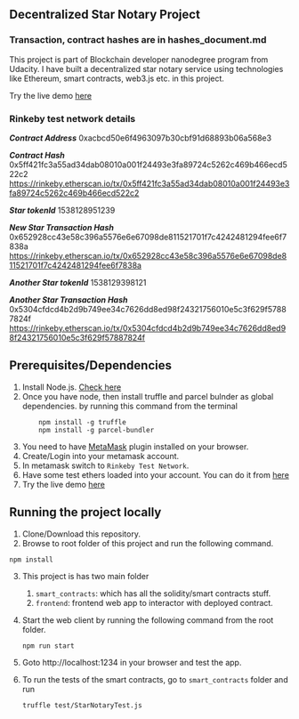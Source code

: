 ## Decentralized Star Notary Project
### Transaction, contract hashes are in hashes_document.md


This project is part of Blockchain developer nanodegree program from Udacity.
I have built a decentralized star notary service using
technologies like Ethereum, smart contracts, web3.js etc. in this project.

Try the live demo [here](https://blockchainstarsnotary.netlify.com/)

### Rinkeby test network details

***Contract Address***
0xacbcd50e6f4963097b30cbf91d68893b06a568e3

***Contract Hash***
0x5ff421fc3a55ad34dab08010a001f24493e3fa89724c5262c469b466ecd522c2
https://rinkeby.etherscan.io/tx/0x5ff421fc3a55ad34dab08010a001f24493e3fa89724c5262c469b466ecd522c2

***Star tokenId***
1538128951239

***New Star Transaction Hash***
0x652928cc43e58c396a5576e6e67098de811521701f7c4242481294fee6f7838a
https://rinkeby.etherscan.io/tx/0x652928cc43e58c396a5576e6e67098de811521701f7c4242481294fee6f7838a

***Another Star tokenId***
1538129398121

***Another Star Transaction Hash***
0x5304cfdcd4b2d9b749ee34c7626dd8ed98f24321756010e5c3f629f57887824f
https://rinkeby.etherscan.io/tx/0x5304cfdcd4b2d9b749ee34c7626dd8ed98f24321756010e5c3f629f57887824f

## Prerequisites/Dependencies

1. Install Node.js. [Check here](https://nodejs.org/en/download/)
2. Once you have node, then install truffle and parcel bulnder as global dependencies.
    by running this command from the terminal
    ```
        npm install -g truffle
        npm install -g parcel-bundler
    ```
3. You need to have [MetaMask](https://metamask.io/) plugin installed on your browser.
4. Create/Login into your metamask account.
5. In metamask switch to `Rinkeby Test Network`.
6. Have some test ethers loaded into your account. You can do it from [here](https://www.rinkeby.io/#faucet)
7. Try the live demo [here](https://blockchainstarsnotary.netlify.com/)

## Running the project locally
1. Clone/Download this repository.
2. Browse to root folder of this project and run the following command.
```
npm install
```
3. This project is has two main folder
    1. `smart_contracts`: which has all the solidity/smart contracts stuff.
    2. `frontend`: frontend web app to interactor with deployed contract.

4. Start the web client by running the following command from the root folder.
    ```
    npm run start
    ```

5. Goto http://localhost:1234 in your browser and test the app.

6. To run the tests of the smart contracts, go to `smart_contracts` folder and run
    ```
    truffle test/StarNotaryTest.js
    ```
